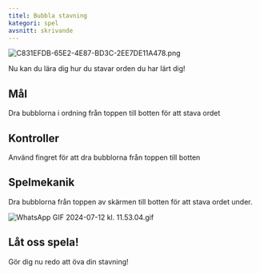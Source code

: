 ```yaml
---
titel: Bubbla stavning
kategori: spel
avsnitt: skrivande
---
```

![C831EFDB-65E2-4E87-BD3C-2EE7DE11A478.png](https://help.Studycat.com/hc/article_attachments/34786813307289)


Nu kan du lära dig hur du stavar orden du har lärt dig!


## Mål


Dra bubblorna i ordning från toppen till botten för att stava ordet


## Kontroller


Använd fingret för att dra bubblorna från toppen till botten


## Spelmekanik


Dra bubblorna från toppen av skärmen till botten för att stava ordet under.


![WhatsApp GIF 2024-07-12 kl. 11.53.04.gif](https://help.Studycat.com/hc/article_attachments/34964575773977)


## Låt oss spela!


Gör dig nu redo att öva din stavning!